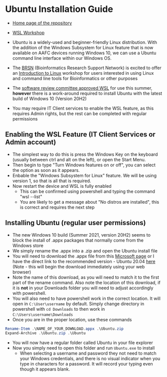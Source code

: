 # Ubuntu Installation Guide

- [Home page of the repository](../README.md)
- [WSL Workshop](/WSL_workshop)

- Ubuntu is a widely-used and beginner-friendly Linux distribution. With the addition of the Windows Subsystem for Linux feature that is now available on AAFC devices running Windows 10, we can use a Ubuntu command line interface within our Windows OS.
- The [BRSN](https://collab.agr.gc.ca/co/BRS-SRB/SitePages/Home.aspx) (Bioinformatics Research Support Network) is excited to offer an [Introduction to Linux](https://gccode.ssc-spc.gc.ca/bioinformatics_aafc/training_documentation/intro_to_linux_workshop/-/blob/master/README.md) workshop for users interested in using Linux and command line tools for Bioinformatics or other purposes
- The [software review committee approved WSL](https://collab.agr.gc.ca/co/ndlm-gncob/Lists/Software%20List/AllItems.aspx?FilterField1=FL&FilterValue1=W) for use this summer, **however** there is a work-around required to install Ubuntu with the latest build of Windows 10 (Version 20H2)
- You may require IT Client services to enable the WSL feature, as this requires Admin rights, but the rest can be completed with regular permissions

## Enabling the WSL Feature (IT Client Services or Admin account)

- The simplest way to do this is press the Windows Key on the keyboard (usually between ctrl and alt on the left), or open the Start Menu.
- Then begin to type "Turn Windows features on or off", you can select the option as soon as it appears.
- Enbable the "Windows Subsystem for Linux" feature. We will be using version 1, so that is all that is required.
- Now restart the device and WSL is fully enabled
  - This can be confirmed using powershell and typing the command "wsl --list"
  - You are likely to get a message about "No distros are installed", this is correct and requires the next step

## Installing Ubuntu (regular user permissions)

- The new Windows 10 build (Summer 2021, version 20H2) seems to block the install of .appx packages that normally come from the Windows store
- We simply rename the .appx into a .zip and open the Ubuntu install file
- You will need to download the .appx file from this [Microsoft page](https://docs.microsoft.com/en-us/windows/wsl/install-manual) or I have the direct link to the recommended version - Ubuntu 20.04 [here](https://aka.ms/wslubuntu2004) (Note - this will begin the download immediately using your web browser)
- Note the name of this download, as you will need to match it to the first part of the rename command. Also note the location of this download, if it is **not** in your Downloads folder you will need to adjust accordingly with powershell.
- You will also need to have powershell work in the correct location. It will open in `C:\User\username` by default. Simply change directory in powershell with `cd Downloads` to then work in `C:\Users\username\Downloads`
- Once you are in the proper location, use these commands

```powershell
Rename-Item .\NAME_OF_YOUR_DOWNLOAD.appx .\Ubuntu.zip
Expand-Archive .\Ubuntu.zip .\Ubuntu
```

- You will now have a regular folder called Ubuntu in your file explorer
- Now you simply need to open this folder and run `Ubuntu.exe` to install
  - When selecting a username and password they not need to match your Windows credentials, and there is no visual indicator when you type in characters for a password. It will record your typing even though it appears blank.
